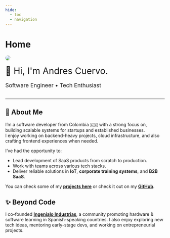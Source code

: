 ```yaml
---
hide:
  - toc
  - navigation
---
```


# Home

<style>
.md-content .md-typeset h1 { display: none; }
article.md-content__inner { text-align: center; margin: 0 auto 5rem; max-width: 42rem; padding: 0 1rem; }
img.avatar { border-radius: 100%; max-height: 10rem; margin-bottom: 1rem; }
p.lead { font-size: 1.25em; margin-bottom: 2rem; }
</style>

<img class="avatar" src="https://github.com/andresmauro17.png">

<div style="font-size: 2em;" markdown="1">
👋 Hi, I'm Andres Cuervo.  
</div>

<p class="lead">
Software Engineer • Tech Enthusiast
</p>

---

## 🚀 About Me

I’m a software developer from Colombia 🇨🇴 with a strong focus on, building scalable systems for startups and established businesses.  
I enjoy working on backend-heavy projects, cloud infrastructure, and also crafting frontend experiences when needed.

I’ve had the opportunity to:
- Lead development of SaaS products from scratch to production.  
- Work with teams across various tech stacks.  
- Deliver reliable solutions in **IoT**, **corporate training systems**, and **B2B SaaS**. 

You can check some of my **[projects here](projects.md)** or check it out on my **[GitHub](https://github.com/andresmauro17)**.


## ✨ Beyond Code

I co-founded **[Ingenialo Industrias](https://ingenialo.com)**, a community promoting hardware & software learning in Spanish-speaking countries. I also enjoy exploring new tech ideas, mentoring early-stage devs, and working on entrepreneurial projects.  

